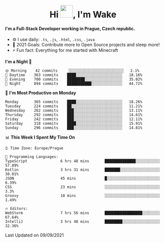 <h1 align="center">Hi <img src="https://raw.githubusercontent.com/MrWakeCZ/MrWakeCZ/master/Hi.gif" width="40px" />, I'm Wake</h1>

#### I'm a Full-Stack Developer working in Prague, Czech republic.
- ⚙️ I use daily: `.ts`, `.js`, `.html`, `.css`, `.java`
- 🥅 2021 Goals: Contribute more to Open Source projects and sleep more!
- ⚡ Fun fact: Everything for me started with Minecraft

<!--START_SECTION:waka-->
**I'm a Night 🦉** 

```text
🌞 Morning    42 commits     ░░░░░░░░░░░░░░░░░░░░░░░░░   2.1% 
🌆 Daytime    363 commits    ████░░░░░░░░░░░░░░░░░░░░░   18.16% 
🌃 Evening    700 commits    ████████░░░░░░░░░░░░░░░░░   35.02% 
🌙 Night      894 commits    ███████████░░░░░░░░░░░░░░   44.72%

```
📅 **I'm Most Productive on Monday** 

```text
Monday       365 commits    ████░░░░░░░░░░░░░░░░░░░░░   18.26% 
Tuesday      224 commits    ██░░░░░░░░░░░░░░░░░░░░░░░   11.21% 
Wednesday    262 commits    ███░░░░░░░░░░░░░░░░░░░░░░   13.11% 
Thursday     292 commits    ███░░░░░░░░░░░░░░░░░░░░░░   14.61% 
Friday       242 commits    ███░░░░░░░░░░░░░░░░░░░░░░   12.11% 
Saturday     318 commits    ████░░░░░░░░░░░░░░░░░░░░░   15.91% 
Sunday       296 commits    ███░░░░░░░░░░░░░░░░░░░░░░   14.81%

```


📊 **This Week I Spent My Time On** 

```text
⌚︎ Time Zone: Europe/Prague

💬 Programming Languages: 
TypeScript               6 hrs 48 mins       ██████████████░░░░░░░░░░░   57.89% 
Kotlin                   3 hrs 31 mins       ███████░░░░░░░░░░░░░░░░░░   30.01% 
JSON                     45 mins             █░░░░░░░░░░░░░░░░░░░░░░░░   6.39% 
CSS                      23 mins             ░░░░░░░░░░░░░░░░░░░░░░░░░   3.3% 
Groovy                   10 mins             ░░░░░░░░░░░░░░░░░░░░░░░░░   1.49%

🔥 Editors: 
WebStorm                 7 hrs 56 mins       █████████████████░░░░░░░░   67.64% 
IntelliJ                 3 hrs 48 mins       ████████░░░░░░░░░░░░░░░░░   32.36%

```


 Last Updated on 09/09/2021
<!--END_SECTION:waka-->
